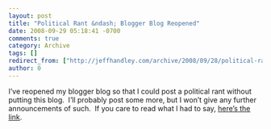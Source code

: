 ```yaml
---
layout: post
title: "Political Rant &ndash; Blogger Blog Reopened"
date: 2008-09-29 05:18:41 -0700
comments: true
category: Archive
tags: []
redirect_from: ["http://jeffhandley.com/archive/2008/09/28/political-rant-ndash-blogger-blog-reopened.aspx"]
author: 0
---
```

<!-- more -->
<p>I’ve reopened my blogger blog so that I could post a political rant without putting this blog.  I’ll probably post some more, but I won’t give any further announcements of such.  If you care to read what I had to say, <a href="http://jeffhandley.blogspot.com" target="_blank">here’s the link</a>.</p>


